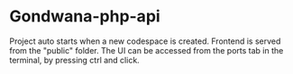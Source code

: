 # Gondwana-php-api

Project auto starts when a new codespace is created.
Frontend is served from the "public" folder.
The UI can be accessed from the ports tab in the terminal, by pressing ctrl and click.
